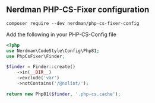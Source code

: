 ## Nerdman PHP-CS-Fixer configuration

```
composer require --dev nerdman/php-cs-fixer-config
```

Add the following in your PHP-CS-Config file

```php
<?php
use Nerdman\CodeStyle\Config\Php81;
use PhpCsFixer\Finder;

$finder = Finder::create()
    ->in(__DIR__)
    ->exclude('var')
    ->notContains('/@nolint/');

return new Php81($finder, '.php-cs.cache');
```
